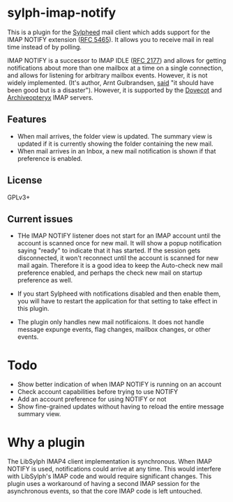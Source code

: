# sylph-imap-notify

This is a plugin for the [Sylpheed][] mail client which adds support for the
IMAP NOTIFY extension ([RFC 5465][]). It allows you to receive mail in real
time instead of by polling.

IMAP NOTIFY is a successor to IMAP IDLE ([RFC 2177][]) and allows for getting
notifications about more than one mailbox at a time on a single connection, and
allows for listening for arbitrary mailbox events. However, it is not widely
implemented. (It's author, Arnt Gulbrandsen, [said][Arnt] "it should have been good but is a disaster"). However, it is supported by the [Dovecot][] and [Archiveopteryx][] IMAP servers.

[Sylpheed]: http://sylpheed.sraoss.jp/en/
[RFC 5465]: https://tools.ietf.org/html/rfc5465
[RFC 2177]: https://tools.ietf.org/html/rfc2177
[Archiveopteryx]: http://www.archiveopteryx.org/
[Dovecot]: http://dovecot.org/
[Arnt]: http://rant.gulbrandsen.priv.no/good-bad-rfc

## Features

- When mail arrives, the folder view is updated. The summary view is updated if
  it is currently showing the folder containing the new mail.
- When mail arrives in an Inbox, a new mail notification is shown if that
  preference is enabled.

## License

GPLv3+

## Current issues

- THe IMAP NOTIFY listener does not start for an IMAP account until the account
  is scanned once for new mail. It will show a popup notification saying
  "ready" to indicate that it has started. If the session gets disconnected, it
  won't reconnect until the account is scanned for new mail again. Therefore it
  is a good idea to keep the Auto-check new mail preference enabled, and
  perhaps the check new mail on startup preference as well.

- If you start Sylpheed with notifications disabled and then enable
  them, you will have to restart the application for that setting to take
  effect in this plugin.

- The plugin only handles new mail notificaions. It does not
  handle message expunge events, flag changes, mailbox changes, or other
  events.

# Todo

- Show better indication of when IMAP NOTIFY is running on an account
- Check account capabilities before trying to use NOTIFY
- Add an account preference for using NOTIFY or not
- Show fine-grained updates without having to reload the entire message summary
  view.

# Why a plugin

The LibSylph IMAP4 client implementation is synchronous. When IMAP NOTIFY is
used, notifications could arrive at any time. This would interfere with
LibSylph's IMAP code and would require significant changes. This plugin uses
a workaround of having a second IMAP session for the asynchronous events, so
that the core IMAP code is left untouched.
